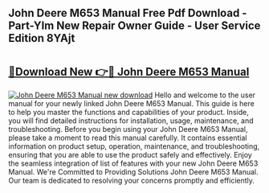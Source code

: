 ## John Deere M653 Manual Free Pdf Download - Part-YIm New Repair Owner Guide - User Service Edition 8YAjt

# <h2><a href="http://bc9456.oget.top/?id=John+Deere+M653+Manual">🔗Download New 👉🔴 John Deere M653 Manual</a></h2>

[![John Deere M653 Manual new download](https://i.imgur.com/5g1atiW.png)](http://bc9456.oget.top/?id=John+Deere+M653+Manual)
Hello and welcome to the user manual for your newly linked John Deere M653 Manual. This guide is here to help you master the functions and capabilities of your product. Inside, you will find detailed instructions for installation, usage, maintenance, and troubleshooting. Before you begin using your John Deere M653 Manual, please take a moment to read this manual carefully. It contains essential information on product setup, operation, maintenance, and troubleshooting, ensuring that you are able to use the product safely and effectively. Enjoy the seamless integration of list of features with your new John Deere M653 Manual. We're Committed to Providing Solutions John Deere M653 Manual. Our team is dedicated to resolving your concerns promptly and efficiently.
